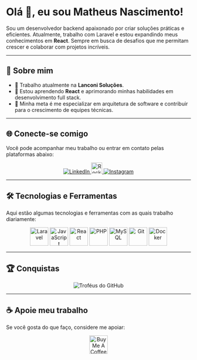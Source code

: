 # Olá 👋, eu sou Matheus Nascimento!

Sou um desenvolvedor backend apaixonado por criar soluções práticas e eficientes. Atualmente, trabalho com Laravel e estou expandindo meus conhecimentos em **React**. Sempre em busca de desafios que me permitam crescer e colaborar com projetos incríveis.

---

## 🚀 Sobre mim

- 💼 Trabalho atualmente na **Lanconi Soluções**.  
- 🌱 Estou aprendendo **React** e aprimorando minhas habilidades em desenvolvimento full stack.  
- 🎯 Minha meta é me especializar em arquitetura de software e contribuir para o crescimento de equipes técnicas.  

---

## 🌐 Conecte-se comigo

Você pode acompanhar meu trabalho ou entrar em contato pelas plataformas abaixo:  

<p align="center">
  <a href="https://www.linkedin.com/in/matheus-nascimento-silva-1131921b0/" target="_blank">
    <img src="https://img.shields.io/badge/LinkedIn-0077B5?style=for-the-badge&logo=linkedin&logoColor=white" alt="LinkedIn" />
  </a>
  <a href="https://app.rocketseat.com.br/me/matheus-nascimento-silva-08396" target="_blank">
    <img src="https://cdn.worldvectorlogo.com/logos/rocketseat.svg" alt="Rocketseat" height="30" />
  </a>
  <a href="https://www.instagram.com/m_a_t_h_e_u_s_s/" target="_blank">
    <img src="https://img.shields.io/badge/Instagram-E4405F?style=for-the-badge&logo=instagram&logoColor=white" alt="Instagram" />
  </a>
</p>

---

## 🛠️ Tecnologias e Ferramentas

Aqui estão algumas tecnologias e ferramentas com as quais trabalho diariamente:  

<p align="center">
  <img src="https://encrypted-tbn0.gstatic.com/images?q=tbn:ANd9GcRnhoVwuJmtF1Lu4t9WcsZ7fESV9KdIQ7pVHw&s" alt="Laravel" width="50" />
  <img src="https://cdn.jsdelivr.net/gh/devicons/devicon/icons/javascript/javascript-original.svg" alt="JavaScript" width="50" />
  <img src="https://cdn.jsdelivr.net/gh/devicons/devicon/icons/react/react-original-wordmark.svg" alt="React" width="50" />
  <img src="https://cdn.jsdelivr.net/gh/devicons/devicon/icons/php/php-original.svg" alt="PHP" width="50" />
  <img src="https://cdn.jsdelivr.net/gh/devicons/devicon/icons/mysql/mysql-original-wordmark.svg" alt="MySQL" width="50" />
  <img src="https://cdn.jsdelivr.net/gh/devicons/devicon/icons/git/git-original-wordmark.svg" alt="Git" width="50" />
  <img src="https://cdn.jsdelivr.net/gh/devicons/devicon/icons/docker/docker-original-wordmark.svg" alt="Docker" width="50" />
</p>

---

## 🏆 Conquistas

<p align="center">
  <img src="https://github-profile-trophy.vercel.app/?username=matheusnascimentosilva&theme=onedark&row=1&no-frame=true&margin-w=10" alt="Troféus do GitHub" />
</p>

---

## ☕ Apoie meu trabalho

Se você gosta do que faço, considere me apoiar:  

<p align="center">
  <a href="https://www.buymeacoffee.com/matheusnascimentosilva" target="_blank">
    <img src="https://cdn.buymeacoffee.com/buttons/v2/default-yellow.png" height="50" alt="Buy Me A Coffee" />
  </a>
</p>

